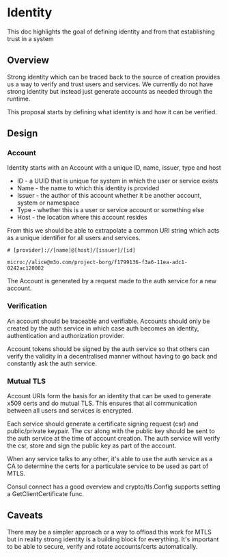 # Identity

This doc highlights the goal of defining identity and from that establishing trust in a system

## Overview

Strong identity which can be traced back to the source of creation provides us a way to 
verify and trust users and services. We currently do not have strong identity but 
instead just generate accounts as needed through the runtime.

This proposal starts by defining what identity is and how it can be verified.

## Design

### Account

Identity starts with an Account with a unique ID, name, issuer, type and host

- ID - a UUID that is unique for system in which the user or service exists
- Name - the name to which this identity is provided
- Issuer - the author of this account whether it be another account, system or namespace
- Type - whether this is a user or service account or something else
- Host - the location where this account resides

From this we should be able to extrapolate a common URI string which acts as a unique 
identifier for all users and services.

```
# [provider]://[name]@[host]/[issuer]/[id]

micro://alice@m3o.com/project-borg/f1799136-f3a6-11ea-adc1-0242ac120002
```

The Account is generated by a request made to the auth service for a new account.

### Verification

An account should be traceable and verifiable. Accounts should only be created by the 
auth service in which case auth becomes an identity, authentication and authorization 
provider. 

Account tokens should be signed by the auth service so that others can verify the validity 
in a decentralised manner without having to go back and constantly ask the auth service.

### Mutual TLS

Account URIs form the basis for an identity that can be used to generate x509 certs and 
do mutual TLS. This ensures that all communication between all users and services 
is encrypted.

Each service should generate a certificate signing request (csr) and public/private keypair. 
The csr along with the public key should be sent to the auth service at the time of 
account creation. The auth service will verify the csr, store and sign the public key 
as part of the account. 

When any service talks to any other, it's able to use the auth service as a CA to 
determine the certs for a particulate service to be used as part of MTLS.

Consul connect has a good overview and crypto/tls.Config supports setting a GetClientCertificate 
func.

## Caveats

There may be a simpler approach or a way to offload this work for MTLS but in reality 
strong identity is a building block for everything. It's important to be able to secure, verify 
and rotate accounts/certs automatically.
